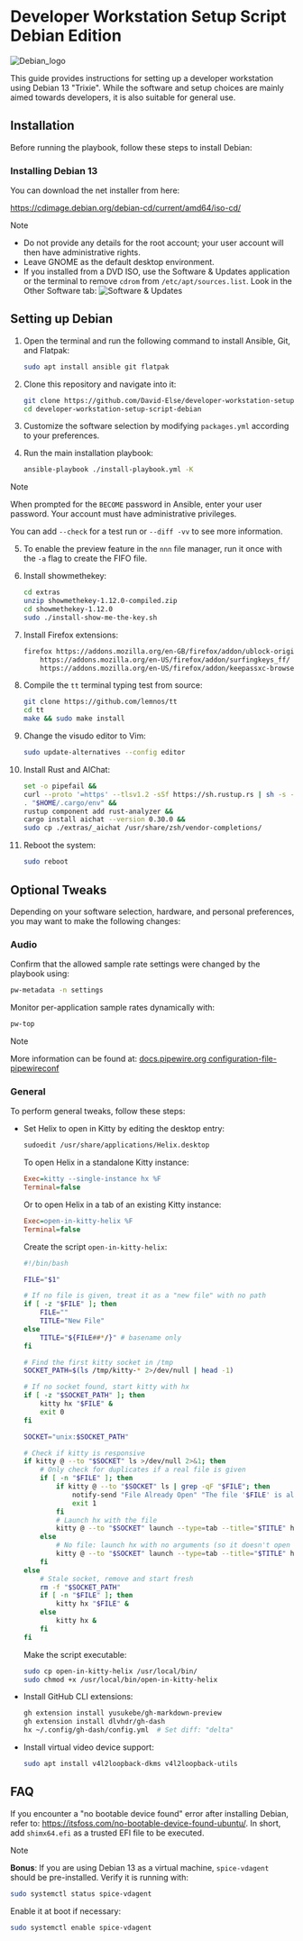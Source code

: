 # Developer Workstation Setup Script Debian Edition

![Debian_logo](./images/debian_logo.svg)

This guide provides instructions for setting up a developer workstation using Debian 13 "Trixie". While the software and setup choices are mainly aimed towards developers, it is also suitable for general use.

## Installation

Before running the playbook, follow these steps to install Debian:

### Installing Debian 13

You can download the net installer from here:

https://cdimage.debian.org/debian-cd/current/amd64/iso-cd/

> [!NOTE]
> - Do not provide any details for the root account; your user account will then have administrative rights.
> - Leave GNOME as the default desktop environment.
> - If you installed from a DVD ISO, use the Software & Updates application or the terminal to remove `cdrom` from `/etc/apt/sources.list`. Look in the Other Software tab:
> ![Software & Updates](./images/sources.png)

## Setting up Debian

1. Open the terminal and run the following command to install Ansible, Git, and Flatpak:
   ```sh
   sudo apt install ansible git flatpak
   ```

2. Clone this repository and navigate into it:
   ```sh
   git clone https://github.com/David-Else/developer-workstation-setup-script-debian
   cd developer-workstation-setup-script-debian
   ```

3. Customize the software selection by modifying `packages.yml` according to your preferences.

4. Run the main installation playbook:
   ```sh
   ansible-playbook ./install-playbook.yml -K
   ```

> [!NOTE]
> When prompted for the `BECOME` password in Ansible, enter your user password. Your account must have administrative privileges.
>
> You can add `--check` for a test run or `--diff -vv` to see more information.

5. To enable the preview feature in the `nnn` file manager, run it once with the `-a` flag to create the FIFO file.

6. Install showmethekey:
   ```sh
   cd extras
   unzip showmethekey-1.12.0-compiled.zip
   cd showmethekey-1.12.0
   sudo ./install-show-me-the-key.sh
   ```

7. Install Firefox extensions:
   ```sh
   firefox https://addons.mozilla.org/en-GB/firefox/addon/ublock-origin/ \
       https://addons.mozilla.org/en-US/firefox/addon/surfingkeys_ff/ \
       https://addons.mozilla.org/en-US/firefox/addon/keepassxc-browser/ &
   ```

8. Compile the `tt` terminal typing test from source:
   ```sh
   git clone https://github.com/lemnos/tt
   cd tt
   make && sudo make install
   ```

9. Change the visudo editor to Vim:
   ```sh
   sudo update-alternatives --config editor
   ```

10. Install Rust and AIChat:
    ```sh
    set -o pipefail &&
    curl --proto '=https' --tlsv1.2 -sSf https://sh.rustup.rs | sh -s -- -y &&
    . "$HOME/.cargo/env" &&
    rustup component add rust-analyzer &&
    cargo install aichat --version 0.30.0 &&
    sudo cp ./extras/_aichat /usr/share/zsh/vendor-completions/
    ```

11. Reboot the system:
    ```sh
    sudo reboot
    ```

## Optional Tweaks

Depending on your software selection, hardware, and personal preferences, you may want to make the following changes:

### Audio

Confirm that the allowed sample rate settings were changed by the playbook using:
```sh
pw-metadata -n settings
```

Monitor per-application sample rates dynamically with:
```sh
pw-top
```

> [!NOTE]
> More information can be found at: [docs.pipewire.org configuration-file-pipewireconf](https://gitlab.freedesktop.org/pipewire/pipewire/-/wikis/Config-PipeWire#configuration-file-pipewireconf)

### General

To perform general tweaks, follow these steps:

- Set Helix to open in Kitty by editing the desktop entry:
  ```sh
  sudoedit /usr/share/applications/Helix.desktop
  ```

  To open Helix in a standalone Kitty instance:
  ```ini
  Exec=kitty --single-instance hx %F
  Terminal=false
  ```

  Or to open Helix in a tab of an existing Kitty instance:
  ```ini
  Exec=open-in-kitty-helix %F
  Terminal=false
  ```

  Create the script `open-in-kitty-helix`:
  ```sh
  #!/bin/bash

  FILE="$1"

  # If no file is given, treat it as a "new file" with no path
  if [ -z "$FILE" ]; then
      FILE=""
      TITLE="New File"
  else
      TITLE="${FILE##*/}" # basename only
  fi

  # Find the first kitty socket in /tmp
  SOCKET_PATH=$(ls /tmp/kitty-* 2>/dev/null | head -1)

  # If no socket found, start kitty with hx
  if [ -z "$SOCKET_PATH" ]; then
      kitty hx "$FILE" &
      exit 0
  fi

  SOCKET="unix:$SOCKET_PATH"

  # Check if kitty is responsive
  if kitty @ --to "$SOCKET" ls >/dev/null 2>&1; then
      # Only check for duplicates if a real file is given
      if [ -n "$FILE" ]; then
          if kitty @ --to "$SOCKET" ls | grep -qF "$FILE"; then
              notify-send "File Already Open" "The file '$FILE' is already open."
              exit 1
          fi
          # Launch hx with the file
          kitty @ --to "$SOCKET" launch --type=tab --title="$TITLE" hx "$FILE"
      else
          # No file: launch hx with no arguments (so it doesn't open '.')
          kitty @ --to "$SOCKET" launch --type=tab --title="$TITLE" hx
      fi
  else
      # Stale socket, remove and start fresh
      rm -f "$SOCKET_PATH"
      if [ -n "$FILE" ]; then
          kitty hx "$FILE" &
      else
          kitty hx &
      fi
  fi
  ```

  Make the script executable:
  ```sh
  sudo cp open-in-kitty-helix /usr/local/bin/
  sudo chmod +x /usr/local/bin/open-in-kitty-helix
  ```

- Install GitHub CLI extensions:
  ```sh
  gh extension install yusukebe/gh-markdown-preview
  gh extension install dlvhdr/gh-dash
  hx ~/.config/gh-dash/config.yml  # Set diff: "delta"
  ```

- Install virtual video device support:
  ```sh
  sudo apt install v4l2loopback-dkms v4l2loopback-utils
  ```

## FAQ

If you encounter a "no bootable device found" error after installing Debian, refer to: https://itsfoss.com/no-bootable-device-found-ubuntu/. In short, add `shimx64.efi` as a trusted EFI file to be executed.

> [!NOTE]
> **Bonus**: If you are using Debian 13 as a virtual machine, `spice-vdagent` should be pre-installed. Verify it is running with:
> ```sh
> sudo systemctl status spice-vdagent
> ```
> Enable it at boot if necessary:
> ```sh
> sudo systemctl enable spice-vdagent
> ```
